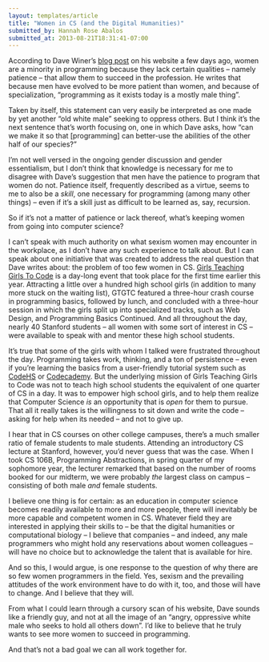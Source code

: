 ```yaml
---
layout: templates/article
title: "Women in CS (and the Digital Humanities)"
submitted_by: Hannah Rose Abalos
submitted_at: 2013-08-21T18:31:41-07:00
---
```


According to Dave Winer’s [blog post](http://scripting.com/2013/08/19/whyArentThereMoreWomenProgrammers) on his website a few days ago, women are a minority in programming because they lack certain qualities – namely patience – that allow them to succeed in the profession. He writes that because men have evolved to be more patient than women, and because of specialization, “programming as it exists today is a mostly male thing”.


Taken by itself, this statement can very easily be interpreted as one made by yet another “old white male” seeking to oppress others. But I think it’s the next sentence that’s worth focusing on, one in which Dave asks, how “can we make it so that [programming] can better-use the abilities of the other half of our species?”


I’m not well versed in the ongoing gender discussion and gender essentialism, but I don’t think that knowledge is necessary for me to disagree with Dave’s suggestion that men have the patience to program that women do not. Patience itself, frequently described as a virtue, seems to me to also be a *skill*, one necessary for programming (among many other things) – even if it’s a skill just as difficult to be learned as, say, recursion.


So if it’s not a matter of patience or lack thereof, what’s keeping women from going into computer science?


I can’t speak with much authority on what sexism women may encounter in the workplace, as I don’t have any such experience to talk about. But I can speak about one initiative that was created to address the real question that Dave writes about: the problem of too few women in CS.
[Girls Teaching Girls To Code](http://www.girlsteachinggirlstocode.org/Archive2013/index.html) is a day-long event that took place for the first time earlier this year. Attracting a little over a hundred high school girls (in addition to many more stuck on the waiting list), GTGTC featured a three-hour crash course in programming basics, followed by lunch, and concluded with a three-hour session in which the girls split up into specialized tracks, such as Web Design, and Programming Basics Continued. And all throughout the day, nearly 40 Stanford students – all women with some sort of interest in CS – were available to speak with and mentor these high school students.


It’s true that some of the girls with whom I talked were frustrated throughout the day. Programming takes work, thinking, and a ton of persistence – even if you’re learning the basics from a user-friendly tutorial system such as [CodeHS](http://codehs.com/) or [Codecademy](http://www.codecademy.com/). But the underlying mission of Girls Teaching Girls to Code was not to teach high school students the equivalent of one quarter of CS in a day. It was to empower high school girls, and to help them realize that Computer Science *is* an opportunity that is *open* for them to pursue. That all it really takes is the willingness to sit down and write the code – asking for help when its needed – and not to give up.


I hear that in CS courses on other college campuses, there’s a much smaller ratio of female students to male students. Attending an introductory CS lecture at Stanford, however, you’d never guess that was the case. When I took CS 106B, Programming Abstractions, in spring quarter of my sophomore year, the lecturer remarked that based on the number of rooms booked for our midterm, we were probably *the* largest class on campus – consisting of both male *and* female students.


I believe one thing is for certain: as an education in computer science becomes readily available to more and more people, there will inevitably be more capable and competent women in CS. Whatever field they are interested in applying their skills to – be that the digital humanities or computational biology – I believe that companies – and indeed, any male programmers who might hold any reservations about women colleagues – will have no choice but to acknowledge the talent that is available for hire.


And so this, I would argue, is one response to the question of why there are so few women programmers in the field. Yes, sexism and the prevailing attitudes of the work environment have to do with it, too, and those will have to change. And I believe that they will.


From what I could learn through a cursory scan of his website, Dave sounds like a friendly guy, and not at all the image of an “angry, oppressive white male who seeks to hold all others down”. I’d like to believe that he truly wants to see more women to succeed in programming.


And that’s not a bad goal we can all work together for.


